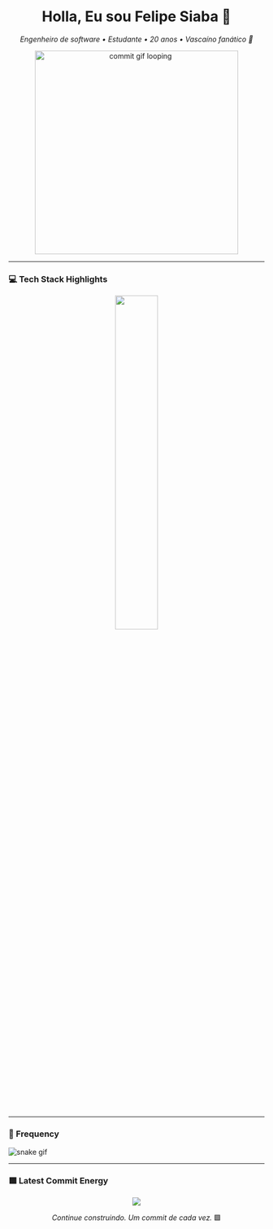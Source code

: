 <h1 align="center">Holla, Eu sou Felipe Siaba 👋</h1>

<p align="center">
  <em>Engenheiro de software • Estudante • 20 anos • Vascaíno fanático 💢 </em>
</p>

<p align="center">
  <img src="https://i.pinimg.com/originals/30/c2/10/30c210344bbbcde4d5542c02a0cb908b.gif" width="400px" alt="commit gif looping" />
</p>

---



### 💻 Tech Stack Highlights

<p align="center">
  <img width="41%" src="https://github-readme-stats.vercel.app/api/top-langs/?username=felipegoiabah&layout=compact&hide_border=true&title_color=ffffff&text_color=ffffff&bg_color=0d1117" />
</p>

---

### 🐍 Frequency




    
![snake gif](https://github.com/felipegoiabah/felipegoiabah/blob/output/github-snake-dark.svg)



    


---

### 🟩 Latest Commit Energy

<p align="center">
<img src="https://github-readme-stats.vercel.app/api?username=felipegoiabah&show_icons=true&theme=github_dark&hide_border=true&title_color=00ff99&icon_color=00ff99&text_color=ffffff" />
</p>

<p align="center">
  <em>Continue construindo. Um commit de cada vez.</em> 🟩
</p>


 

